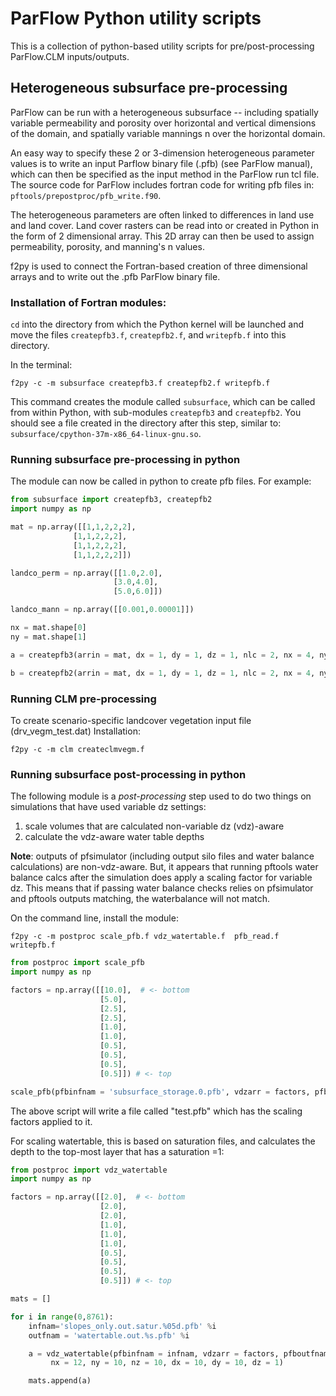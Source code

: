 # ParFlow Python utility scripts

This is a collection of python-based utility scripts for pre/post-processing
ParFlow.CLM inputs/outputs.

## Heterogeneous subsurface pre-processing
ParFlow can be run with a heterogeneous subsurface -- including spatially variable  permeability and porosity over horizontal and vertical dimensions of the domain, and spatially variable mannings n over the horizontal domain.

An easy way to specify these 2 or 3-dimension heterogeneous parameter values is to write an input Parflow binary file (.pfb) (see ParFlow manual), which can then be specified as the input method in the ParFlow run tcl file. The source code for ParFlow includes fortran code for writing pfb files in: `pftools/prepostproc/pfb_write.f90`.

The heterogeneous parameters are often linked to differences in land use and land cover. Land cover rasters can be read into or created in Python in the form of 2 dimensional array. This 2D array can then be used to assign permeability, porosity, and manning's n values.

f2py is used to connect the Fortran-based creation of three dimensional arrays and to write out the .pfb ParFlow binary file.

### Installation of Fortran modules:
`cd` into the directory from which the Python kernel will be launched and move the files `createpfb3.f`, `createpfb2.f`, and `writepfb.f` into this directory.

In the terminal:

```
f2py -c -m subsurface createpfb3.f createpfb2.f writepfb.f
```

This command creates the module called `subsurface`, which can be called from within Python, with sub-modules `createpfb3` and `createpfb2`. You should see a file created in the directory after this step, similar to: `subsurface/cpython-37m-x86_64-linux-gnu.so`.

### Running subsurface pre-processing in python
The module can now be called in python to create pfb files. For example:

```py
from subsurface import createpfb3, createpfb2
import numpy as np

mat = np.array([[1,1,2,2,2],
              [1,1,2,2,2],
              [1,1,2,2,2],
              [1,1,2,2,2]])

landco_perm = np.array([[1.0,2.0],
                       [3.0,4.0],
                       [5.0,6.0]])

landco_mann = np.array([[0.001,0.00001]])

nx = mat.shape[0]
ny = mat.shape[1]

a = createpfb3(arrin = mat, dx = 1, dy = 1, dz = 1, nlc = 2, nx = 4, ny = 5, nz = 3, lcin = landco_perm, arroutfnam='testperm.pfb')

b = createpfb2(arrin = mat, dx = 1, dy = 1, dz = 1, nlc = 2, nx = 4, ny = 5, lcin_flat = landco_mann, arroutfnam='testmann.pfb')

```

### Running CLM pre-processing
To create scenario-specific landcover vegetation input file (drv_vegm_test.dat)
Installation:
```
f2py -c -m clm createclmvegm.f
```

### Running subsurface post-processing in python
The following module is a *post-processing* step used to do two things on simulations that have used variable dz settings:
1. scale volumes that are calculated non-variable dz (vdz)-aware
2. calculate the vdz-aware water table depths

**Note**: outputs of pfsimulator (including output silo files and water balance calculations) are non-vdz-aware. But, it appears that running pftools water balance calcs after the simulation does apply a scaling factor for variable dz. This means that if passing water balance checks relies on pfsimulator and pftools outputs matching, the waterbalance will not match.

On the command line, install the module:

```
f2py -c -m postproc scale_pfb.f vdz_watertable.f  pfb_read.f writepfb.f
```

```py
from postproc import scale_pfb
import numpy as np

factors = np.array([[10.0],  # <- bottom
                    [5.0],
                    [2.5],
                    [2.5],
                    [1.0],
                    [1.0],
                    [0.5],
                    [0.5],
                    [0.5],
                    [0.5]]) # <- top

scale_pfb(pfbinfnam = 'subsurface_storage.0.pfb', vdzarr = factors, pfboutfnam = "test.pfb", nx = 12, ny = 10, dx = 10, dy = 10, dz = 1)

```
The above script will write a file called "test.pfb" which has the scaling factors applied to it.


For scaling watertable, this is based on saturation files, and calculates the depth to the top-most layer that has a saturation =1:

```py
from postproc import vdz_watertable
import numpy as np

factors = np.array([[2.0],  # <- bottom
                    [2.0],
                    [2.0],
                    [1.0],
                    [1.0],
                    [1.0],
                    [0.5],
                    [0.5],
                    [0.5],
                    [0.5]]) # <- top

mats = []

for i in range(0,8761):
    infnam='slopes_only.out.satur.%05d.pfb' %i
    outfnam = 'watertable.out.%s.pfb' %i

    a = vdz_watertable(pfbinfnam = infnam, vdzarr = factors, pfboutfnam = outfnam,
         nx = 12, ny = 10, nz = 10, dx = 10, dy = 10, dz = 1)

    mats.append(a)

```
